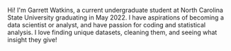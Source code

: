Hi! I'm Garrett Watkins, a current undergraduate student at North Carolina State University graduating in May 2022. I have aspirations of becoming a data scientist or analyst,
and have passion for coding and statistical analysis. I love finding unique datasets, cleaning them, and seeing what insight they give!
